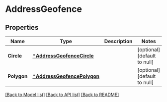 # AddressGeofence

## Properties
Name | Type | Description | Notes
------------ | ------------- | ------------- | -------------
**Circle** | [***AddressGeofenceCircle**](AddressGeofence_circle.md) |  | [optional] [default to null]
**Polygon** | [***AddressGeofencePolygon**](AddressGeofence_polygon.md) |  | [optional] [default to null]

[[Back to Model list]](../README.md#documentation-for-models) [[Back to API list]](../README.md#documentation-for-api-endpoints) [[Back to README]](../README.md)


